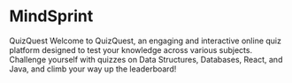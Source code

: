 # MindSprint
QuizQuest
Welcome to QuizQuest, an engaging and interactive online quiz platform designed to test your knowledge across various subjects. Challenge yourself with quizzes on Data Structures, Databases, React, and Java, and climb your way up the leaderboard!
